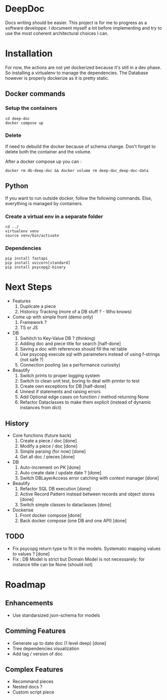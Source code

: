 # DeepDoc
Docs writing should be easier. This project is for me to progress as a software developpe. I document myself a lot before implementing and try to use the most coherent architectural choices I can.


# Installation
For now, the actions are not yet dockerized because it's still in a dev phase. So installing a virtualenv to manage the dependencies. The Database however is properly dockerize as it is pretty static.

## Docker commands
### Setup the containers
```
cd deep-doc
docker compose up
```
### Delete
If need to debuild the docker because of schema change. Don't forget to delete both the container and the volume.

After a docker compose up you can :
```
docker rm db-deep-doc && docker volume rm deep-doc_deep-doc-data
```

## Python 
If you want to run outside docker, follow the following commands. Else, everything is managed by containers.
### Create a virtual env in a separate folder
```
cd ../
virtualenv venv
source venv/bin/activate
```

### Dependencies
```
pip install fastapi
pip install uvicorn[standard]
pip install psycopg2-binary
``` 

# Next Steps
- Features
    1. Duplicate a piece
    2. Historicy Tracking (more of a DB stuff ? - Who knows)
- Come up with simple front (demo only)
    1. Framework ?
    2. TS or JS
- DB
    1. Swhitch to Key-Value DB ? (thinking)
    2. Adding doc and piece title for search [half-done]
    3. Saving a doc with references should fill the rel table
    4. Use psycopg execute sql with parameters instead of using f-strings (not safe ?)
    5. Connection pooling (as a performance curiosity)
- Beautify
    1. Switch prints to proper logging system
    2. Switch to clean unit test, boring to deal with printer to test
    3. Create own exceptions for DB [half-done]
    4. Unnest if statements and raising errors 
    5. Add Optional edge cases on function / method returning None
    6. Refactor Dataclasses to make them explicit (instead of dynamic instances from dict)

## History
- Core functions (future back)
    1. Create a piece / doc [done]
    2. Modify a piece / doc [done]
    3. Simple parsing (for now) [done]
    4. Get all doc / pieces [done]
- DB
    1. Auto-increment on PK [done]
    2. Auto create date / update date ? [done]
    3. Switch DBLayerAccess error catching with context manager [done]
- Beautify
    1. Refactor SQL DB execution [done]
    2. Active Record Pattern instead between records and object stores [done]
    3. Switch simple classes to dataclasses [done]
- Dockerise
    1. Front docker compose [done]
    2. Back docker compose (one DB and one API) [done]


## TODO
- Fix psycopg return type to fit in the models. Systematic mapping values to values ? [done]
- Fix : DB Model is strict but Domain Model is not necessarely: for instance title can be None (should not)

# Roadmap
## Enhancements
- Use standarsized json-schema for models

## Comming Features
- Generate up to date doc (1 level deep) [done]
- Tree dependencies visualization
- Add tag / version of doc

## Complex Features
- Recommand pieces
- Nested docs ?
- Custom script piece